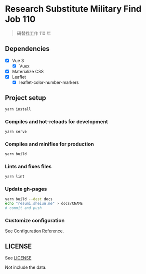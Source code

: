 # Research Substitute Military Find Job 110

> 研替找工作 110 年

## Dependencies

- [x] Vue 3
  - [x] Vuex
- [x] Materialize CSS
- [x] Leaflet
  - [x] leaflet-color-number-markers

## Project setup

```bash
yarn install
```

### Compiles and hot-reloads for development

```bash
yarn serve
```

### Compiles and minifies for production

```bash
yarn build
```

### Lints and fixes files

```bash
yarn lint
```

### Update gh-pages

```bash
yarn build --dest docs
echo "resumi.sheiun.me" > docs/CNAME
# commit and push
```

### Customize configuration

See [Configuration Reference](https://cli.vuejs.org/config/).

## LICENSE

See [LICENSE](LICENSE)

Not include the data.
